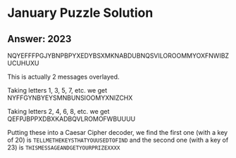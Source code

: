# January Puzzle Solution

## Answer: 2023

NQYEFFFPGJYBNPBPYXEDYBSXMKNABDUBNQSVILOROOMMYOXFNWIBZUCUHUXU


This is actually 2 messages overlayed.  

Taking letters 1, 3, 5, 7, etc. we get NYFFGYNBYEYSMNBUNSIOOMYXNIZCHX

Taking letters 2, 4, 6, 8, etc. we get QEFPJBPPXDBXKADBQVLROMOFWBUUUU

Putting these into a Caesar Cipher decoder, we find the first one (with a key of 20) is `TELLMETHEKEYSTHATYOUUSEDTOFIND`
and the second one (with a key of 23) is `THISMESSAGEANDGETYOURPRIZEXXXX`
